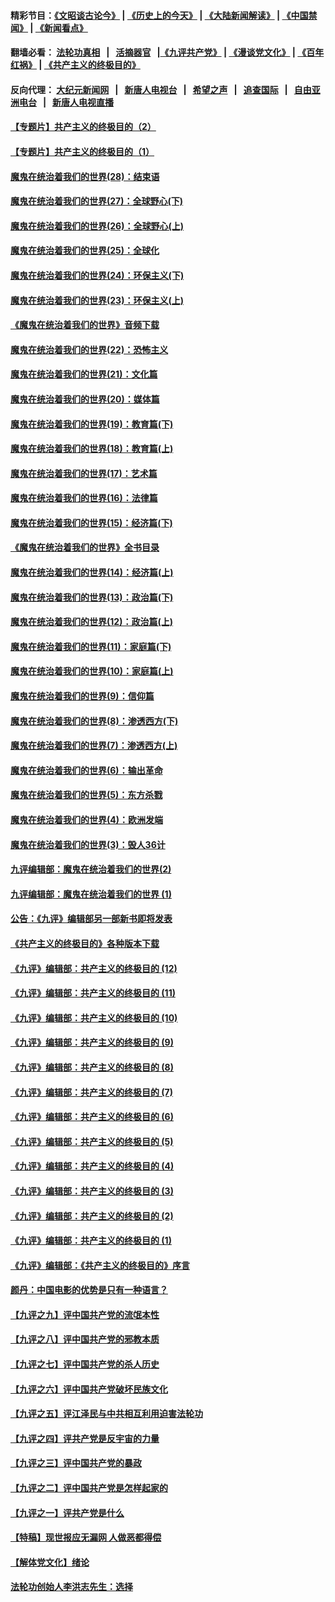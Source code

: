 #### 精彩节目：[《文昭谈古论今》](http://155.138.205.71/wenzhao) | [《历史上的今天》](http://155.138.205.71/today-in-history) | [《大陆新闻解读》](http://155.138.205.71/ntdtv-comedy) | [《中国禁闻》](http://155.138.205.71/ntdtv-news) | [《新闻看点》](http://155.138.205.71/news-insight) 

 #### 翻墙必看： [法轮功真相](http://155.138.205.71:10000/videos/truth.html) &nbsp;&nbsp;|&nbsp;&nbsp; [活摘器官](http://155.138.205.71:10000/videos/res/Organs/) &nbsp;&nbsp;|[《九评共产党》](http://155.138.205.71:10000/videos/jiuping) | [《漫谈党文化》](http://155.138.205.71:10000/videos/mtdwh) | [《百年红祸》](http://155.138.205.71:10000/videos/bnhh) | [《共产主义的终极目的》](http://155.138.205.71:10000/videos/res/zjmd) 

 #### 反向代理： [大纪元新闻网](http://155.138.205.71:10080/) &nbsp;&nbsp;|&nbsp;&nbsp; [新唐人电视台](http://155.138.205.71:8000/) &nbsp;&nbsp;|&nbsp;&nbsp; [希望之声](http://155.138.205.71:8200/) &nbsp;&nbsp;|&nbsp;&nbsp; [追查国际](http://155.138.205.71:10010/) &nbsp;&nbsp;|&nbsp;&nbsp; [自由亚洲电台](http://155.138.205.71:9800/) &nbsp;&nbsp;|&nbsp;&nbsp; [新唐人电视直播](http://155.138.205.71/) 

#### [【专题片】共产主义的终极目的（2）](../pages/nsc422/n11061941.md?t=02271836) 

#### [【专题片】共产主义的终极目的（1）](../pages/nsc422/n11047728.md?t=02271836) 

#### [魔鬼在统治着我们的世界(28)：结束语](../pages/nsc422/n10936246.md?t=02271836) 

#### [魔鬼在统治着我们的世界(27)：全球野心(下)](../pages/nsc422/n10928319.md?t=02271836) 

#### [魔鬼在统治着我们的世界(26)：全球野心(上)](../pages/nsc422/n10900318.md?t=02271836) 

#### [魔鬼在统治着我们的世界(25)：全球化](../pages/nsc422/n10788205.md?t=02271836) 

#### [魔鬼在统治着我们的世界(24)：环保主义(下)](../pages/nsc422/n10695307.md?t=02271836) 

#### [魔鬼在统治着我们的世界(23)：环保主义(上)](../pages/nsc422/n10688613.md?t=02271836) 

#### [《魔鬼在统治着我们的世界》音频下载](../pages/nsc422/n10635553.md?t=02271836) 

#### [魔鬼在统治着我们的世界(22)：恐怖主义](../pages/nsc422/n10614727.md?t=02271836) 

#### [魔鬼在统治着我们的世界(21)：文化篇](../pages/nsc422/n10597706.md?t=02271836) 

#### [魔鬼在统治着我们的世界(20)：媒体篇](../pages/nsc422/n10586579.md?t=02271836) 

#### [魔鬼在统治着我们的世界(19)：教育篇(下)](../pages/nsc422/n10564808.md?t=02271836) 

#### [魔鬼在统治着我们的世界(18)：教育篇(上)](../pages/nsc422/n10526970.md?t=02271836) 

#### [魔鬼在统治着我们的世界(17)：艺术篇](../pages/nsc422/n10499093.md?t=02271836) 

#### [魔鬼在统治着我们的世界(16)：法律篇](../pages/nsc422/n10485969.md?t=02271836) 

#### [魔鬼在统治着我们的世界(15)：经济篇(下)](../pages/nsc422/n10469975.md?t=02271836) 

#### [《魔鬼在统治着我们的世界》全书目录](../pages/nsc422/n10464261.md?t=02271836) 

#### [魔鬼在统治着我们的世界(14)：经济篇(上)](../pages/nsc422/n10457370.md?t=02271836) 

#### [魔鬼在统治着我们的世界(13)：政治篇(下)](../pages/nsc422/n10448270.md?t=02271836) 

#### [魔鬼在统治着我们的世界(12)：政治篇(上)](../pages/nsc422/n10444576.md?t=02271836) 

#### [魔鬼在统治着我们的世界(11)：家庭篇(下)](../pages/nsc422/n10440961.md?t=02271836) 

#### [魔鬼在统治着我们的世界(10)：家庭篇(上)](../pages/nsc422/n10435448.md?t=02271836) 

#### [魔鬼在统治着我们的世界(9)：信仰篇](../pages/nsc422/n10432159.md?t=02271836) 

#### [魔鬼在统治着我们的世界(8)：渗透西方(下)](../pages/nsc422/n10429603.md?t=02271836) 

#### [魔鬼在统治着我们的世界(7)：渗透西方(上)](../pages/nsc422/n10426013.md?t=02271836) 

#### [魔鬼在统治着我们的世界(6)：输出革命](../pages/nsc422/n10421536.md?t=02271836) 

#### [魔鬼在统治着我们的世界(5)：东方杀戮](../pages/nsc422/n10417707.md?t=02271836) 

#### [魔鬼在统治着我们的世界(4)：欧洲发端](../pages/nsc422/n10414890.md?t=02271836) 

#### [魔鬼在统治着我们的世界(3)：毁人36计](../pages/nsc422/n10411583.md?t=02271836) 

#### [九评编辑部：魔鬼在统治着我们的世界(2)](../pages/nsc422/n10410036.md?t=02271836) 

#### [九评编辑部：魔鬼在统治着我们的世界 (1)](../pages/nsc422/n10406825.md?t=02271836) 

#### [公告：《九评》编辑部另一部新书即将发表](../pages/nsc422/n10405104.md?t=02271836) 

#### [《共产主义的终极目的》各种版本下载](../pages/nsc422/n10022138.md?t=02271836) 

#### [《九评》编辑部：共产主义的终极目的 (12)](../pages/nsc422/n9933272.md?t=02271836) 

#### [《九评》编辑部：共产主义的终极目的 (11)](../pages/nsc422/n9924973.md?t=02271836) 

#### [《九评》编辑部：共产主义的终极目的 (10)](../pages/nsc422/n9920883.md?t=02271836) 

#### [《九评》编辑部：共产主义的终极目的 (9)](../pages/nsc422/n9916363.md?t=02271836) 

#### [《九评》编辑部：共产主义的终极目的 (8)](../pages/nsc422/n9912488.md?t=02271836) 

#### [《九评》编辑部：共产主义的终极目的 (7)](../pages/nsc422/n9901176.md?t=02271836) 

#### [《九评》编辑部：共产主义的终极目的 (6)](../pages/nsc422/n9899359.md?t=02271836) 

#### [《九评》编辑部：共产主义的终极目的 (5)](../pages/nsc422/n9893174.md?t=02271836) 

#### [《九评》编辑部：共产主义的终极目的 (4)](../pages/nsc422/n9891246.md?t=02271836) 

#### [《九评》编辑部：共产主义的终极目的 (3)](../pages/nsc422/n9879879.md?t=02271836) 

#### [《九评》编辑部：共产主义的终极目的 (2)](../pages/nsc422/n9876205.md?t=02271836) 

#### [《九评》编辑部：共产主义的终极目的 (1)](../pages/nsc422/n9865857.md?t=02271836) 

#### [《九评》编辑部：《共产主义的终极目的》序言](../pages/nsc422/n9862666.md?t=02271836) 

#### [颜丹：中国电影的优势是只有一种语言？](../pages/nsc422/n9583062.md?t=02271836) 

#### [【九评之九】评中国共产党的流氓本性](../pages/nsc422/n737542.md?t=02271836) 

#### [【九评之八】评中国共产党的邪教本质](../pages/nsc422/n735942.md?t=02271836) 

#### [【九评之七】评中国共产党的杀人历史](../pages/nsc422/n733806.md?t=02271836) 

#### [【九评之六】评中国共产党破坏民族文化](../pages/nsc422/n731667.md?t=02271836) 

#### [【九评之五】评江泽民与中共相互利用迫害法轮功](../pages/nsc422/n730058.md?t=02271836) 

#### [【九评之四】评共产党是反宇宙的力量](../pages/nsc422/n727814.md?t=02271836) 

#### [【九评之三】评中国共产党的暴政](../pages/nsc422/n725597.md?t=02271836) 

#### [【九评之二】评中国共产党是怎样起家的](../pages/nsc422/n723946.md?t=02271836) 

#### [【九评之一】评共产党是什么](../pages/nsc422/n722529.md?t=02271836) 

#### [【特稿】现世报应无漏网 人做恶都得偿](../pages/nsc422/n4215167.md?t=02271836) 

#### [【解体党文化】绪论](../pages/nsc422/n1449356.md?t=02271836) 

#### [法轮功创始人李洪志先生：选择](../pages/nsc422/n3580738.md?t=02271836) 

